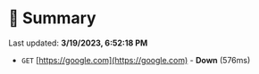 # 📖 Summary
Last updated: **3/19/2023, 6:52:18 PM**

- `GET` [https://google.com](https://google.com) - **Down** (576ms)

